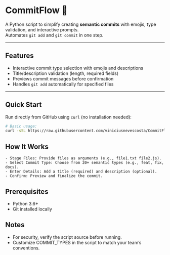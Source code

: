 # CommitFlow :rocket:  
A Python script to simplify creating **semantic commits** with emojis, type validation, and interactive prompts.  
Automates `git add` and `git commit` in one step.  

---

## Features  
- Interactive commit type selection with emojis and descriptions  
- Title/description validation (length, required fields)  
- Previews commit messages before confirmation  
- Handles `git add` automatically for specified files 

---

## Quick Start  
Run directly from GitHub using `curl` (no installation needed):  

```bash
# Basic usage:  
curl -sSL https://raw.githubusercontent.com/viniciusnevescosta/CommitFlow/main/handlecommit.py | python3 - -- file1.txt file2.js
```

## How It Works

    - Stage Files: Provide files as arguments (e.g., file1.txt file2.js).
    - Select Commit Type: Choose from 20+ semantic types (e.g., feat, fix, docs).
    - Enter Details: Add a title (required) and description (optional).
    - Confirm: Preview and finalize the commit.
    
## Prerequisites

- Python 3.6+
- Git installed locally

## Notes

-  For security, verify the script source before running.
- Customize COMMIT_TYPES in the script to match your team’s conventions.